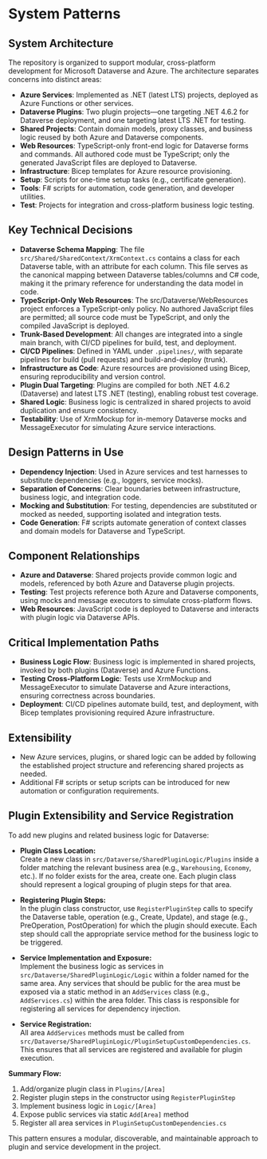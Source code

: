 # System Patterns

## System Architecture
The repository is organized to support modular, cross-platform development for Microsoft Dataverse and Azure. The architecture separates concerns into distinct areas:
- **Azure Services**: Implemented as .NET (latest LTS) projects, deployed as Azure Functions or other services.
- **Dataverse Plugins**: Two plugin projects—one targeting .NET 4.6.2 for Dataverse deployment, and one targeting latest LTS .NET for testing.
- **Shared Projects**: Contain domain models, proxy classes, and business logic reused by both Azure and Dataverse components.
- **Web Resources**: TypeScript-only front-end logic for Dataverse forms and commands. All authored code must be TypeScript; only the generated JavaScript files are deployed to Dataverse.
- **Infrastructure**: Bicep templates for Azure resource provisioning.
- **Setup**: Scripts for one-time setup tasks (e.g., certificate generation).
- **Tools**: F# scripts for automation, code generation, and developer utilities.
- **Test**: Projects for integration and cross-platform business logic testing.

## Key Technical Decisions
- **Dataverse Schema Mapping**: The file `src/Shared/SharedContext/XrmContext.cs` contains a class for each Dataverse table, with an attribute for each column. This file serves as the canonical mapping between Dataverse tables/columns and C# code, making it the primary reference for understanding the data model in code.
- **TypeScript-Only Web Resources**: The src/Dataverse/WebResources project enforces a TypeScript-only policy. No authored JavaScript files are permitted; all source code must be TypeScript, and only the compiled JavaScript is deployed.
- **Trunk-Based Development**: All changes are integrated into a single main branch, with CI/CD pipelines for build, test, and deployment.
- **CI/CD Pipelines**: Defined in YAML under `.pipelines/`, with separate pipelines for build (pull requests) and build-and-deploy (trunk).
- **Infrastructure as Code**: Azure resources are provisioned using Bicep, ensuring reproducibility and version control.
- **Plugin Dual Targeting**: Plugins are compiled for both .NET 4.6.2 (Dataverse) and latest LTS .NET (testing), enabling robust test coverage.
- **Shared Logic**: Business logic is centralized in shared projects to avoid duplication and ensure consistency.
- **Testability**: Use of XrmMockup for in-memory Dataverse mocks and MessageExecutor for simulating Azure service interactions.

## Design Patterns in Use
- **Dependency Injection**: Used in Azure services and test harnesses to substitute dependencies (e.g., loggers, service mocks).
- **Separation of Concerns**: Clear boundaries between infrastructure, business logic, and integration code.
- **Mocking and Substitution**: For testing, dependencies are substituted or mocked as needed, supporting isolated and integration tests.
- **Code Generation**: F# scripts automate generation of context classes and domain models for Dataverse and TypeScript.

## Component Relationships
- **Azure and Dataverse**: Shared projects provide common logic and models, referenced by both Azure and Dataverse plugin projects.
- **Testing**: Test projects reference both Azure and Dataverse components, using mocks and message executors to simulate cross-platform flows.
- **Web Resources**: JavaScript code is deployed to Dataverse and interacts with plugin logic via Dataverse APIs.

## Critical Implementation Paths
- **Business Logic Flow**: Business logic is implemented in shared projects, invoked by both plugins (Dataverse) and Azure Functions.
- **Testing Cross-Platform Logic**: Tests use XrmMockup and MessageExecutor to simulate Dataverse and Azure interactions, ensuring correctness across boundaries.
- **Deployment**: CI/CD pipelines automate build, test, and deployment, with Bicep templates provisioning required Azure infrastructure.

## Extensibility
- New Azure services, plugins, or shared logic can be added by following the established project structure and referencing shared projects as needed.
- Additional F# scripts or setup scripts can be introduced for new automation or configuration requirements.

## Plugin Extensibility and Service Registration

To add new plugins and related business logic for Dataverse:

- **Plugin Class Location:**  
  Create a new class in `src/Dataverse/SharedPluginLogic/Plugins` inside a folder matching the relevant business area (e.g., `Warehousing`, `Economy`, etc.). If no folder exists for the area, create one. Each plugin class should represent a logical grouping of plugin steps for that area.

- **Registering Plugin Steps:**  
  In the plugin class constructor, use `RegisterPluginStep` calls to specify the Dataverse table, operation (e.g., Create, Update), and stage (e.g., PreOperation, PostOperation) for which the plugin should execute. Each step should call the appropriate service method for the business logic to be triggered.

- **Service Implementation and Exposure:**  
  Implement the business logic as services in `src/Dataverse/SharedPluginLogic/Logic` within a folder named for the same area. Any services that should be public for the area must be exposed via a static method in an `AddServices` class (e.g., `AddServices.cs`) within the area folder. This class is responsible for registering all services for dependency injection.

- **Service Registration:**  
  All area `AddServices` methods must be called from `src/Dataverse/SharedPluginLogic/PluginSetupCustomDependencies.cs`. This ensures that all services are registered and available for plugin execution.

**Summary Flow:**
1. Add/organize plugin class in `Plugins/[Area]`
2. Register plugin steps in the constructor using `RegisterPluginStep`
3. Implement business logic in `Logic/[Area]`
4. Expose public services via static `Add[Area]` method
5. Register all area services in `PluginSetupCustomDependencies.cs`

This pattern ensures a modular, discoverable, and maintainable approach to plugin and service development in the project.
